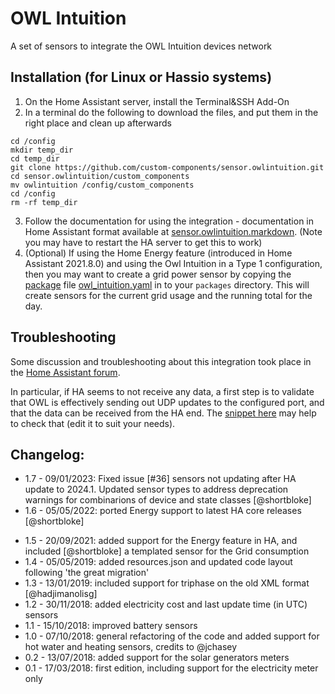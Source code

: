 # OWL Intuition

A set of sensors to integrate the OWL Intuition devices network

## Installation (for Linux or Hassio systems)

1. On the Home Assistant server, install the Terminal&SSH Add-On
2. In a terminal do the following to download the files, and put them in the right place and clean up afterwards
```
cd /config
mkdir temp_dir
cd temp_dir
git clone https://github.com/custom-components/sensor.owlintuition.git
cd sensor.owlintuition/custom_components
mv owlintuition /config/custom_components
cd /config
rm -rf temp_dir
```
3. Follow the documentation for using the integration - documentation in Home Assistant format available at [sensor.owlintuition.markdown](./sensor.owlintuition.markdown). (Note you may have to restart the HA server to get this to work)
4. (Optional) If using the Home Energy feature (introduced in Home Assistant 2021.8.0) and using the Owl Intuition in a Type 1 configuration, then you may want to create a grid power sensor by copying the [package](https://www.home-assistant.io/docs/configuration/packages/) file [owl_intuition.yaml](custom_components/owlintuition/owl_intuition.yaml) in to your `packages` directory. This will create sensors for the current grid usage and the running total for the day.

## Troubleshooting

Some discussion and troubleshooting about this integration took place in the [Home Assistant forum](https://community.home-assistant.io/t/owl-intuition-pv-home-assistant/).

In particular, if HA seems to not receive any data, a first step is to validate that OWL is effectively sending out UDP updates to the configured port, and that the data can be received from the HA end. The [snippet here](test/testowl.py) may help to check that (edit it to suit your needs).

## Changelog:

- 1.7 - 09/01/2023: Fixed issue [#36] sensors not updating after HA update to 2024.1. Updated sensor types to address deprecation warnings for combinarions of device and state classes [@shortbloke]
- 1.6 - 05/05/2022: ported Energy support to latest HA core releases [@shortbloke]
* 1.5 - 20/09/2021: added support for the Energy feature in HA, and included [@shortbloke] a templated sensor for the Grid consumption
* 1.4 - 05/05/2019: added resources.json and updated code layout following 'the great migration'
* 1.3 - 13/01/2019: included support for triphase on the old XML format [@hadjimanolisg]
* 1.2 - 30/11/2018: added electricity cost and last update time (in UTC) sensors
* 1.1 - 15/10/2018: improved battery sensors
* 1.0 - 07/10/2018: general refactoring of the code and added support for hot water and heating sensors, credits to @jchasey
* 0.2 - 13/07/2018: added support for the solar generators meters
* 0.1 - 17/03/2018: first edition, including support for the electricity meter only
